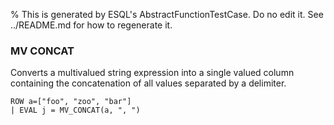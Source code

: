 % This is generated by ESQL's AbstractFunctionTestCase. Do no edit it. See ../README.md for how to regenerate it.

### MV CONCAT
Converts a multivalued string expression into a single valued column containing the concatenation of all values separated by a delimiter.

```esql
ROW a=["foo", "zoo", "bar"]
| EVAL j = MV_CONCAT(a, ", ")
```
